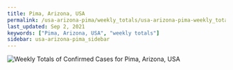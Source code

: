 ```yaml
---
title: Pima, Arizona, USA
permalink: /usa-arizona-pima/weekly_totals/usa-arizona-pima-weekly_totals.html
last_updated: Sep 2, 2021
keywords: ["Pima, Arizona, USA", "weekly totals"]
sidebar: usa-arizona-pima_sidebar
---
```


![Weekly Totals of Confirmed Cases for Pima, Arizona, USA](/covid_tracker/images/graphs/usa-arizona-pima-weekly_totals_graph.png)
